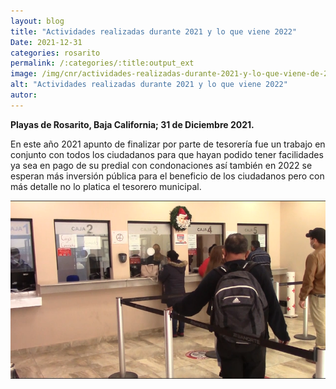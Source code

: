 ```yaml
---
layout: blog
title: "Actividades realizadas durante 2021 y lo que viene 2022"
Date: 2021-12-31
categories: rosarito
permalink: /:categories/:title:output_ext
image: /img/cnr/actividades-realizadas-durante-2021-y-lo-que-viene-de-2022.png
alt: "Actividades realizadas durante 2021 y lo que viene 2022"
autor:
---
```


**Playas de Rosarito, Baja California; 31 de Diciembre 2021.** 

En este año 2021 apunto de finalizar por parte de tesorería fue un trabajo en conjunto con todos los ciudadanos para que hayan podido tener facilidades ya sea en pago de su predial con condonaciones así también en 2022 se esperan más inversión pública para el beneficio de los ciudadanos pero con más detalle no lo platica el tesorero municipal.

<div id="carouselExampleSlidesOnly" class="carousel slide" data-ride="carousel">
  <div class="carousel-inner">
    <div class="carousel-item active">
       <img class="d-block w-100" src="/img/cnr/actividades-realizadas-durante-2021-y-lo-que-viene-de-2022.png" loading="lazy"  alt="Actividades realizadas durante 2021 y lo que viene 2022">
    </div>
  </div>
</div>